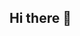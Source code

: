 ## Hi there 👋

<!--
**JoyMalinda/JoyMalinda** is a ✨ _special_ ✨ repository because its `README.md` (this file) appears on your GitHub profile.

Here are some ideas to get you started:

- 🔭 I’m currently working on HTML, CSS, JavaScript, React
- 🌱 I’m currently learning Python, Flask-SQLAlchemy
- 👯 I’m looking to collaborate on ...
- 🤔 I’m looking for help with ...
- 💬 Ask me about ...
- 📫 How to reach me: kokimalinda@gmail.com
- 😄 Pronouns: ...
- ⚡ Fun fact: ...
-->
